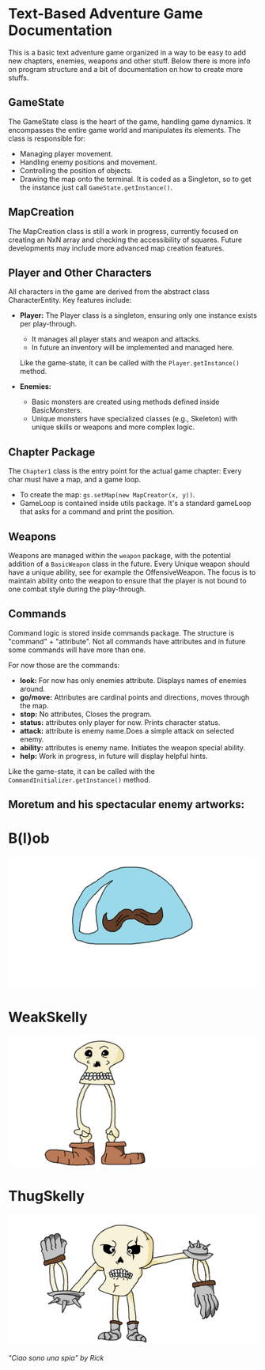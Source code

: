 # Text-Based Adventure Game Documentation

This is a basic text adventure game organized in a way to be easy to add new chapters, enemies, weapons and other stuff.
Below there is more info on program structure and a bit of documentation on how to create more stuffs.

## GameState

The GameState class is the heart of the game, handling game dynamics.
It encompasses the entire game world and manipulates its elements.
The class is responsible for:

- Managing player movement.
- Handling enemy positions and movement.
- Controlling the position of objects.
- Drawing the map onto the terminal.
  It is coded as a Singleton, so to get the instance just call `GameState.getInstance()`.

## MapCreation

The MapCreation class is still a work in progress, currently focused on creating an NxN array and checking the
accessibility of squares.
Future developments may include more advanced map creation features.

## Player and Other Characters

All characters in the game are derived from the abstract class CharacterEntity.
Key features include:

- **Player:** The Player class is a singleton, ensuring only one instance exists per play-through.
    - It manages all player stats and weapon and attacks.
    - In future an inventory will be implemented and managed here.

  Like the game-state, it can be called with the `Player.getInstance()` method.
- **Enemies:**
    - Basic monsters are created using methods defined inside BasicMonsters.
    - Unique monsters have specialized classes (e.g., Skeleton) with unique skills or weapons and more complex logic.

## Chapter Package

The `Chapter1` class is the entry point for the actual game chapter:
Every char must have a map, and a game loop.

- To create the map: `gs.setMap(new MapCreator(x, y))`.
- GameLoop is contained inside utils package. It's a standard gameLoop that asks for a command and print the position.

## Weapons

Weapons are managed within the `weapon` package, with the potential addition of a `BasicWeapon` class in the future.
Every Unique weapon should have a unique ability, see for example the OffensiveWeapon.
The focus is to maintain ability onto the weapon to ensure that the player is not bound to one combat style during the
play-through.

## Commands

Command logic is stored inside commands package.
The structure is "command" + "attribute".
Not all commands have attributes and in future some commands will have more than one.

For now those are the commands:

- **look:** For now has only enemies attribute. Displays names of enemies around.
- **go/move:** Attributes are cardinal points and directions, moves through the map.
- **stop:** No attributes, Closes the program.
- **status:** attributes only player for now. Prints character status.
- **attack:** attribute is enemy name.Does a simple attack on selected enemy.
- **ability:** attributes is enemy name. Initiates the weapon special ability.
- **help:** Work in progress, in future will display helpful hints.

Like the game-state, it can be called with the `CommandInitializer.getInstance()` method.

## Moretum and his spectacular enemy artworks:

# B(l)ob

![B(l)ob](src/main/resources/artwork/B(l)ob.png)

# WeakSkelly

![WeakSkelly](src/main/resources/artwork/WeakSkelly.png)

# ThugSkelly

![ThugSkelly](src/main/resources/artwork/ThugSkelly.png)

*"Ciao sono una spia" by Rick*
